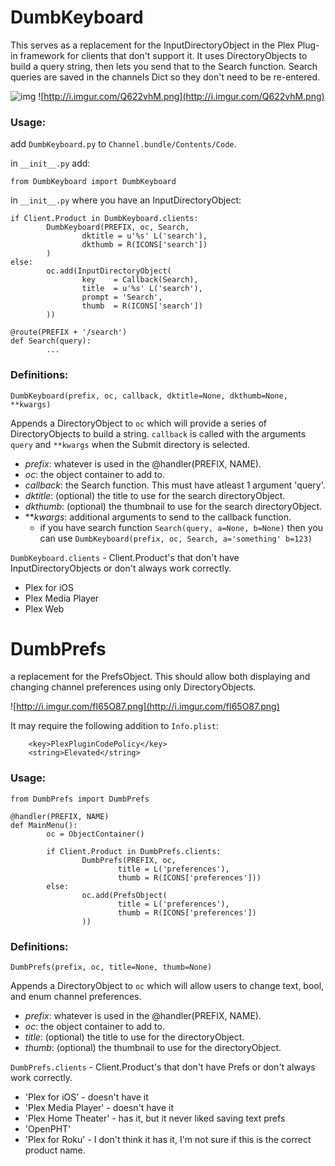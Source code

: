# DumbKeyboard

This serves as a replacement for the InputDirectoryObject in the Plex Plug-in framework for clients that don't support it. It uses DirectoryObjects to build a query string, then lets you send that to the Search function. Search queries are saved in the channels Dict so they don't need to be re-entered.

![img](http://i.imgur.com/y4smv7P.png)
![http://i.imgur.com/Q622vhM.png](http://i.imgur.com/Q622vhM.png)

### Usage:

add `DumbKeyboard.py` to `Channel.bundle/Contents/Code`.

in `__init__.py` add:
```
from DumbKeyboard import DumbKeyboard
```

in `__init__.py` where you have an InputDirectoryObject:
```
if Client.Product in DumbKeyboard.clients:
        DumbKeyboard(PREFIX, oc, Search,
                dktitle = u'%s' L('search'),
                dkthumb = R(ICONS['search'])
        )
else:
        oc.add(InputDirectoryObject(
                key    = Callback(Search),
                title  = u'%s' L('search'),
                prompt = 'Search',
                thumb  = R(ICONS['search'])
        ))
        
@route(PREFIX + '/search')
def Search(query):
        ...
```        
### Definitions:

`DumbKeyboard(prefix, oc, callback, dktitle=None, dkthumb=None, **kwargs)`

Appends a DirectoryObject to `oc` which will provide a series of DirectoryObjects to build a string. `callback` is called with the arguments `query` and `**kwargs` when the Submit directory is selected.

  * *prefix*: whatever is used in the @handler(PREFIX, NAME).
  * *oc*: the object container to add to.
  * *callback*: the Search function. This must have atleast 1 argument 'query'.
  * *dktitle*: (optional) the title to use for the search directoryObject.
  * *dkthumb*: (optional) the thumbnail to use for the search directoryObject.
  * ***kwargs*: additional arguments to send to the callback function.
    * if you have search function `Search(query, a=None, b=None)` then you can use `DumbKeyboard(prefix, oc, Search, a='something' b=123)`
 
`DumbKeyboard.clients` - Client.Product's that don't have InputDirectoryObjects or don't always work correctly.
  * Plex for iOS
  * Plex Media Player
  * Plex Web

# DumbPrefs

a replacement for the PrefsObject. This should allow both displaying and changing channel preferences using only DirectoryObjects.

![http://i.imgur.com/fI65O87.png](http://i.imgur.com/fI65O87.png)

It may require the following addition to `Info.plist`:
```
    <key>PlexPluginCodePolicy</key>
    <string>Elevated</string>
```

### Usage:

```
from DumbPrefs import DumbPrefs

@handler(PREFIX, NAME)
def MainMenu():
        oc = ObjectContainer()
        
        if Client.Product in DumbPrefs.clients:
                DumbPrefs(PREFIX, oc,
                        title = L('preferences'),
                        thumb = R(ICONS['preferences']))
        else:
                oc.add(PrefsObject(
                        title = L('preferences'),
                        thumb = R(ICONS['preferences'])
                ))
```

### Definitions: 

`DumbPrefs(prefix, oc, title=None, thumb=None)`

Appends a DirectoryObject to `oc` which will allow users to change text, bool, and enum channel preferences.

  * *prefix*: whatever is used in the @handler(PREFIX, NAME).
  * *oc*: the object container to add to.
  * *title*: (optional) the title to use for the directoryObject.
  * *thumb*: (optional) the thumbnail to use for the directoryObject.

`DumbPrefs.clients` - Client.Product's that don't have Prefs or don't always work correctly.
  * 'Plex for iOS' - doesn't have it
  * 'Plex Media Player' - doesn't have it
  * 'Plex Home Theater' - has it, but it never liked saving text prefs
  * 'OpenPHT'
  * 'Plex for Roku' - I don't think it has it, I'm not sure if this is the correct product name.
